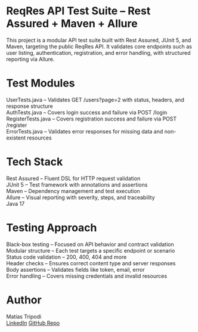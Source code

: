 # ReqRes API Test Suite – Rest Assured + Maven + Allure

This project is a modular API test suite built with Rest Assured, JUnit 5, and Maven, targeting the public ReqRes API. It validates core endpoints such as user listing, authentication, registration, and error handling, with structured reporting via Allure.

# Test Modules

UserTests.java – Validates GET /users?page=2 with status, headers, and response structure  
AuthTests.java – Covers login success and failure via POST /login  
RegisterTests.java – Covers registration success and failure via POST /register  
ErrorTests.java – Validates error responses for missing data and non-existent resources

# Tech Stack

Rest Assured – Fluent DSL for HTTP request validation  
JUnit 5 – Test framework with annotations and assertions  
Maven – Dependency management and test execution  
Allure – Visual reporting with severity, steps, and traceability  
Java 17

# Testing Approach

Black-box testing – Focused on API behavior and contract validation  
Modular structure – Each test targets a specific endpoint or scenario  
Status code validation – 200, 400, 404 and more  
Header checks – Ensures correct content type and server responses  
Body assertions – Validates fields like token, email, error  
Error handling – Covers missing credentials and invalid resources

# Author
Matías Tripodi  
[LinkedIn](https://www.linkedin.com/in/matias-tripodi-139925a0/)
[GitHub Repo](https://github.com/matitripodi/demoqa-selenium-tests)
